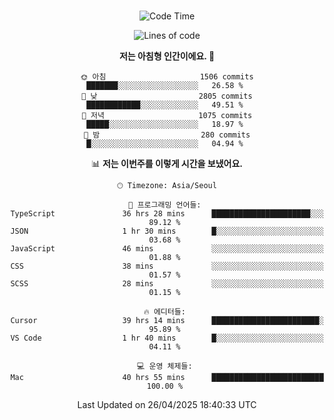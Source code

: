 <div align="center">

<br />

 <!--START_SECTION:waka-->
![Code Time](http://img.shields.io/badge/Code%20Time-4%2C495%20hrs%2051%20mins-blue)

![Lines of code](https://img.shields.io/badge/%EC%A0%80%EB%8A%94%20%EC%97%AC%ED%83%9C%EA%B9%8C%EC%A7%80%20-3.3%20million%20%EC%A4%84%EC%9D%98%20%EC%BD%94%EB%93%9C%EB%A5%BC%20%EC%9E%91%EC%84%B1%ED%96%88%EC%96%B4%EC%9A%94.-blue)

**저는 아침형 인간이에요. 🐤** 

```text
🌞 아침                     1506 commits        ███████░░░░░░░░░░░░░░░░░░   26.58 % 
🌆 낮　                     2805 commits        ████████████░░░░░░░░░░░░░   49.51 % 
🌃 저녁                     1075 commits        █████░░░░░░░░░░░░░░░░░░░░   18.97 % 
🌙 밤　                     280 commits         █░░░░░░░░░░░░░░░░░░░░░░░░   04.94 % 
```


📊 **저는 이번주를 이렇게 시간을 보냈어요.** 

```text
🕑︎ Timezone: Asia/Seoul

💬 프로그래밍 언어들: 
TypeScript               36 hrs 28 mins      ██████████████████████░░░   89.12 % 
JSON                     1 hr 30 mins        █░░░░░░░░░░░░░░░░░░░░░░░░   03.68 % 
JavaScript               46 mins             ░░░░░░░░░░░░░░░░░░░░░░░░░   01.88 % 
CSS                      38 mins             ░░░░░░░░░░░░░░░░░░░░░░░░░   01.57 % 
SCSS                     28 mins             ░░░░░░░░░░░░░░░░░░░░░░░░░   01.15 % 

🔥 에디터들: 
Cursor                   39 hrs 14 mins      ████████████████████████░   95.89 % 
VS Code                  1 hr 40 mins        █░░░░░░░░░░░░░░░░░░░░░░░░   04.11 % 

💻 운영 체제들: 
Mac                      40 hrs 55 mins      █████████████████████████   100.00 % 
```


 Last Updated on 26/04/2025 18:40:33 UTC
<!--END_SECTION:waka-->

</div>
